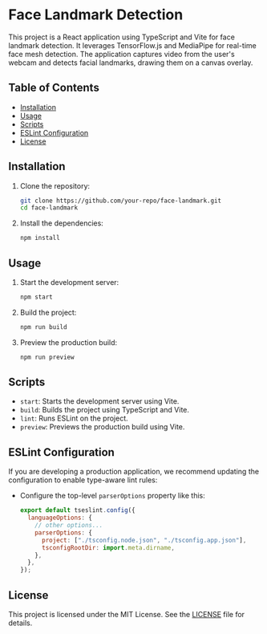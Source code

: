 # Face Landmark Detection

This project is a React application using TypeScript and Vite for face landmark detection. It leverages TensorFlow.js and MediaPipe for real-time face mesh detection. The application captures video from the user's webcam and detects facial landmarks, drawing them on a canvas overlay.

## Table of Contents

- [Installation](#installation)
- [Usage](#usage)
- [Scripts](#scripts)
- [ESLint Configuration](#eslint-configuration)
- [License](#license)

## Installation

1. Clone the repository:

   ```sh
   git clone https://github.com/your-repo/face-landmark.git
   cd face-landmark
   ```

2. Install the dependencies:
   ```sh
   npm install
   ```

## Usage

1. Start the development server:

   ```sh
   npm start
   ```

2. Build the project:

   ```sh
   npm run build
   ```

3. Preview the production build:
   ```sh
   npm run preview
   ```

## Scripts

- `start`: Starts the development server using Vite.
- `build`: Builds the project using TypeScript and Vite.
- `lint`: Runs ESLint on the project.
- `preview`: Previews the production build using Vite.

## ESLint Configuration

If you are developing a production application, we recommend updating the configuration to enable type-aware lint rules:

- Configure the top-level `parserOptions` property like this:

  ```js
  export default tseslint.config({
    languageOptions: {
      // other options...
      parserOptions: {
        project: ["./tsconfig.node.json", "./tsconfig.app.json"],
        tsconfigRootDir: import.meta.dirname,
      },
    },
  });
  ```

## License

This project is licensed under the MIT License. See the [LICENSE](LICENSE) file for details.
